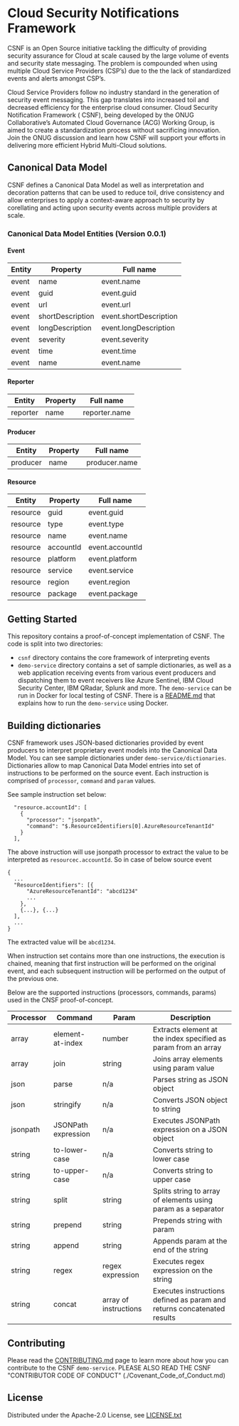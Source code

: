 # Cloud Security Notifications Framework

CSNF is an Open Source initiative tackling the difficulty of providing security assurance for Cloud at scale caused by the large volume of events and security state messaging. The problem is compounded when using multiple Cloud Service Providers (CSP’s) due to the the lack of standardized events and alerts amongst CSP’s.

Cloud Service Providers follow no industry standard in the generation of security event messaging. This gap translates
into increased toil and decreased efficiency for the enterprise cloud consumer. Cloud Security Notification Framework (
CSNF), being developed by the ONUG Collaborative’s Automated Cloud Governance (ACG) Working Group, is aimed to create a
standardization process without sacrificing innovation. Join the ONUG discussion and learn how CSNF will support your
efforts in delivering more efficient Hybrid Multi-Cloud solutions.

## Canonical Data Model

CSNF defines a Canonical Data Model as well as interpretation and decoration patterns that can be used to reduce toil, drive consistency and allow enterprises to apply a context-aware approach to security by corellating and acting upon security events across multiple providers at scale. 

### Canonical Data Model Entities (Version 0.0.1)

#### Event

| Entity | Property | Full name|
|---|---|---|
| event | name | event.name | 
| event | guid | event.guid|
| event | url | event.url|
| event | shortDescription | event.shortDescription |
| event | longDescription | event.longDescription |
| event | severity | event.severity| 
| event | time| event.time|
| event | name | event.name |

#### Reporter

| Entity | Property | Full name  |
|---|---|---|
| reporter | name | reporter.name |

#### Producer

| Entity | Property | Full name  |
|---|---|---|
| producer | name | producer.name |

#### Resource

| Entity | Property | Full name|
|---|---|---|
| resource | guid | event.guid|
| resource | type | event.type |
| resource | name | event.name |
| resource | accountId | event.accountId | 
| resource | platform | event.platform|
| resource | service | event.service| 
| resource | region| event.region|
| resource | package | event.package |

## Getting Started

This repository contains a proof-of-concept implementation of CSNF. The code is split into two directories:

* `csnf` directory contains the core framework of interpreting events
* `demo-service` directory contains a set of sample dictionaries, as well as a web application receiving events from various event producers and dispatching them to event receivers like Azure Sentinel, IBM Cloud Security Center, IBM QRadar, Splunk and more.  The `demo-service` can be run in Docker for local testing of CSNF. There is a [README.md](./demo-service/README.md) that explains how to run the `demo-service` using Docker.

## Building dictionaries

CSNF framework uses JSON-based dictionaries provided by event producers to interpret proprietary event models into the Canonical Data Model. You can see sample dictionaries under `demo-service/dictionaries`. Dictionaries allow to map Canonical Data Model entries into set of instructions to be performed on the source event. Each instruction is comprised of `processor`, `command` and `param` values. 

See sample instruction set below:

```
  "resource.accountId": [
    {
      "processor": "jsonpath",
      "command": "$.ResourceIdentifiers[0].AzureResourceTenantId"
    }
  ],
```

The above instruction will use jsonpath processor to extract the value to be interpreted as `resourcec.accountId`. So in case of below source event

```
{
  ...
  "ResourceIdentifiers": [{
      "AzureResourceTenantId": "abcd1234"
      ...
    },
    {...}, {...}
  ],
  ...
}
```

The extracted value will be `abcd1234`.

When instruction set contains more than one instructions, the execution is chained, meaning that first instruction will be performed on the original event, and each subsequent instruction will be performed on the output of the previous one. 

Below are the supported instructions (processors, commands, params) used in the CNSF proof-of-concept. 

| Processor | Command | Param | Description | 
|---|---|---|---|
|array|element-at-index|number| Extracts element at the index specified as param from an array |
|array|join|string| Joins array elements using param value|
|json| parse | n/a | Parses string as JSON object|
|json| stringify |n/a| Converts JSON object to string |
|jsonpath|JSONPath expression|n/a|Executes JSONPath expression on a JSON object|
|string|to-lower-case|n/a|Converts string to lower case|
|string|to-upper-case|n/a|Converts string to upper case|
|string|split|string|Splits string to array of elements using param as a separator|
|string|prepend|string|Prepends string with param|
|string|append|string|Appends param at the end of the string|
|string|regex|regex expression|Executes regex expression on the string|
|string|concat|array of instructions|Executes instructions defined as param and returns concatenated results|

## Contributing

Please read the [CONTRIBUTING.md](./demos/demo-service/CONTRIBUTING.md) page to learn more about how you can contribute to the CSNF `demo-service`.
PLEASE ALSO READ THE CSNF "CONTRIBUTOR CODE OF CONDUCT" (./Covenant_Code_of_Conduct.md)

## License

Distributed under the Apache-2.0 License, see [LICENSE.txt](./LICENSE.txt)





